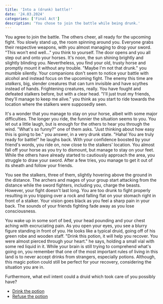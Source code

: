 ```yaml
---
title: 'Into a (drunk) battle!'
date: '24.03.2024'
categories: ['Final Act']
description: 'You chose to join the battle while being drunk.'
---
```


You agree to join the battle. The others cheer, all ready for the upcoming fight. You slowly stand 
up, the room spinning around you. Everyone grabs their respective weapons, with you almost managing 
to drop your sword. "This won't end well..." you think to yourself. The door opens and you all step 
out and onto your horses. It's noon, the sun shining brightly and slightly blinding you. 
Nevertheless, you find your old, trusty horse and promptly mount it without any trouble. "Maybe I'm 
not that drunk." you mumble silently. Your companions don't seem to notice your battle with alcohol
and instead focus on the upcoming fight. The enemy this time are _stalkers_, big, slender creatures
that can turn invisible and have scythes instead of hands. Frightening creatures, really. You have
fought and defeated stalkers before, but with a clear head. "I'll just trust my friends, they'll
manage to keep me alive." you think as you start to ride towards the location where the stalkers
were supposedly seen.

It's a wonder that you manage to stay on your horse, albeit with some major difficulties. The longer
you ride, the funnier the situation seems to you. You let out a little laugh, but is enough for the
others to hear you through the wind. "What's so funny?" one of them asks. "Just thinking about how
easy this is going to be." you answer, in a very drunk state. "Haha! You are truly ready for 
battle!" he laughs back. With your confidence boosted by your friend's words, you ride on, now close
to the stalkers' location. You almost fall off your horse as you try to dismount, but manage to stay
on your feet. While the others have already started to cautiously approach the area, you struggle to
draw your sword. After a few tries, you manage to get it out of its sheath and follow your friends.

You see the stalkers, three of them, slightly hovering above the ground in the distance. The archers
and mages of your group start attacking from the distance while the sword fighters, including you,
charge the beasts. However, your fight doesn't last long. You are too drunk to fight properly
resulting in you tripping over a rock and falling flat on your stomach right in front of a stalker.
Your vision goes black as you feel a sharp pain in your back. The sounds of your friends fighting
fade away as you lose consciousness. 

You wake up in some sort of bed, your head pounding and your chest aching with excruciating pain. As
you open your eyes, you see a blurry figure standing in front of you. He looks like a typical druid,
going off of his green robe and wooden staff. "Drink this potion, it will help you recover. You were
almost pierced through your heart." he says, holding a small vial with some red liquid in it. While
your brain is still trying to comprehend what's going on, you remember that one of the most
important rules of living in this land is to never accept drinks from strangers, especially potions.
Although, this magic potion could still be perfect for your recovery, considering the situation you
are in. 

Furthermore, what evil intent could a druid which took care of you possibly have?

- [Drink the potion](final_act_warrior_drink_potion)
- [Refuse the potion](final_act_warrior_refuse_potion)

